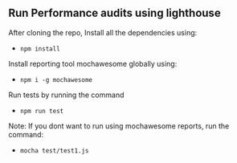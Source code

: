 Run Performance audits using lighthouse
-

After cloning the repo,
Install all the dependencies using:
- `npm install`

Install reporting tool mochawesome globally using:
- `npm i -g mochawesome`

Run tests by running the command 
- `npm run test`

Note:
If you dont want to run using mochawesome reports, run the command:
- `mocha test/test1.js`